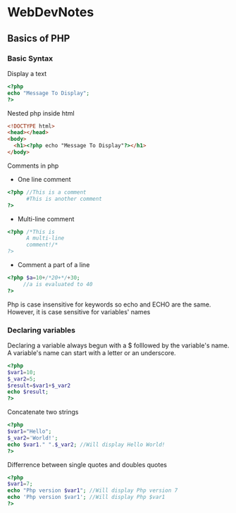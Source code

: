 # WebDevNotes
## Basics of PHP
### Basic Syntax
Display a text
```php
<?php 
echo "Message To Display";
?>
```
Nested php inside html
```html
<!DOCTYPE html>
<head></head>
<body>
  <h1><?php echo "Message To Display"?></h1>
</body>
```
Comments in php
- One line comment
```php
<?php //This is a comment
      #This is another comment
?>
```
- Multi-line comment
```php
<?php /*This is
      A multi-line
      comment!/*
?>
```
- Comment a part of a line
```php
<?php $a=10+/*20+*/+30;
     //a is evaluated to 40
?>
```
Php is case insensitive for keywords so echo and ECHO are the same.
However, it is case sensitive for variables' names
### Declaring variables
Declaring a variable always begun with a $ folllowed by the variable's name. 
A variable's name can start with a letter or an underscore.
```php
<?php
$var1=10;
$_var2=5;
$result=$var1+$_var2
echo $result;
?>
```
Concatenate two strings 
```php
<?php
$var1="Hello";
$_var2='World!';
echo $var1." ".$_var2; //Will display Hello World!
?>
```
Differrence between single quotes and doubles quotes
```php
<?php
$var1=7;
echo "Php version $var1"; //Will display Php version 7
echo 'Php version $var1'; //Will display Php $var1
?>
```
